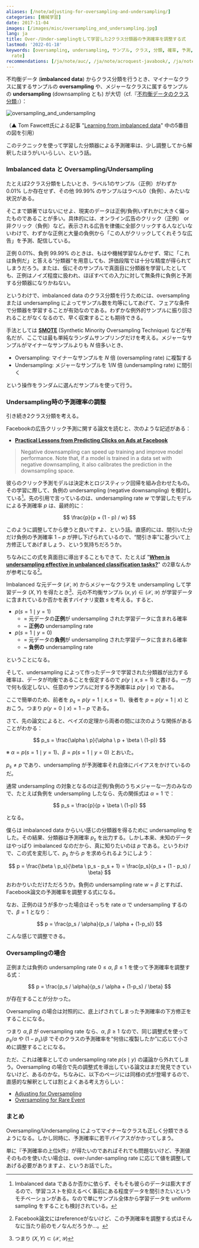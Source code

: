 ```yaml
---
aliases: [/note/adjusting-for-oversampling-and-undersampling/]
categories: [機械学習]
date: 2017-11-04
images: [/images/misc/oversampling_and_undersampling.jpg]
lang: ja
title: Over-/Under-samplingをして学習した2クラス分類器の予測確率を調整する式
lastmod: '2022-01-18'
keywords: [oversampling, undersampling, サンプル, クラス, 分類, 確率, 予測, imbalanced, downsampling,
  rate]
recommendations: [/ja/note/auc/, /ja/note/acroquest-javabook/, /ja/note/holt-winters/]
---
```


不均衡データ (**imbalanced data**) からクラス分類を行うとき、マイナーなクラスに属するサンプルの **oversampling** や、メジャーなクラスに属するサンプルの **undersampling** (downsampling とも) が大切（cf.『[不均衡データのクラス分類](https://www.slideshare.net/sfchaos/ss-11307051)』）：

![oversampling_and_undersampling](/images/misc/oversampling_and_undersampling.jpg)

（▲ Tom Fawcett氏による記事 "[Learning from imbalanced data](https://svds.com/learning-imbalanced-classes/)" 中の5番目の図を引用）

このテクニックを使って学習した分類器による予測確率は、少し調整してから解釈したほうがいいらしい、という話。

### Imbalanced data と Oversampling/Undersampling

たとえば2クラス分類をしたいとき、ラベル1のサンプル（正例）がわずか 0.01% しか存在せず、その他 99.99% のサンプルはラベル0（負例）、みたいな状況がある。

そこまで顕著ではないにせよ、現実のデータは正例/負例いずれかに大きく偏ったものであることが多い。具体的には、オンライン広告のクリック（正例） or 非クリック（負例）など。表示される広告を律儀に全部クリックする人などいないわけで、わずかな正例と大量の負例から「この人がクリックしてくれそうな広告」を予測、配信している。

正例 0.01%、負例 99.99% のときは、もはや機械学習なんかせず、常に「これは負例だ」と答える“分類器”を用意しても、評価段階では十分な精度が得られてしまうだろう。または、仮にそのサンプルで真面目に分類器を学習したとしても、正例はノイズ程度に扱われ、ほぼすべての入力に対して無条件に負例と予測する分類器になりかねない。

というわけで、imbalanced data のクラス分類を行うためには、oversampling または undersampling によってサンプル数を均等にしてあげて、フェアな条件で分類器を学習することが有効なのである。わずかな例外的サンプルに振り回されることがなくなるので、早く収束することも期待できる。

手法としては **[SMOTE](https://www.cs.cmu.edu/afs/cs/project/jair/pub/volume16/chawla02a-html/chawla2002.html)** (Synthetic Minority Oversampling Technique) などが有名だが、ここでは最も単純なランダムサンプリングだけを考える。メジャーなサンプルがマイナーなサンプルよりも $N$ 倍多いとき、

- Oversampling: マイナーなサンプルを $N$ 倍 (oversampling rate) に複製する
- Undersampling: メジャーなサンプルを $1/N$ 倍 (undersampling rate) に間引く

という操作をランダムに選んだサンプルを使って行う。

### Undersampling時の予測確率の調整

引き続き2クラス分類を考える。

Facebookの広告クリック予測に関する論文を読むと、次のような記述がある：

- **[Practical Lessons from Predicting Clicks on Ads at Facebook](https://research.fb.com/publications/practical-lessons-from-predicting-clicks-on-ads-at-facebook/)**

> Negative downsampling can speed up training and improve
model performance. Note that, if a model is trained in a data set with negative downsampling, it also calibrates the prediction
in the downsampling space.

彼らのクリック予測モデルは決定木とロジスティック回帰を組み合わせたもの。その学習に際して、負例の undersampling (negative downsampling) を検討している[^1]。先の引用で言っているのは、undersampling rate $w$ で学習したモデルによる予測確率 $p$ は、最終的に：

$$
\frac{p}{p + (1 - p) / w}
$$

このように調整してから使うと良いですよ、という話。直感的には、間引いた分だけ負例の予測確率 $1 - p$ が押し下げられているので、“間引き率”に基づいて上方修正してあげましょう、という気持ちだろうか。

ちなみにこの式を真面目に導出することもできて、たとえば "**[When is undersampling effective in unbalanced classification tasks?](https://link.springer.com/chapter/10.1007/978-3-319-23528-8_13)**" の2章なんかが参考になる[^2]。

Imbalanced な元データ $(\mathcal{X}, \mathcal{Y})$ からメジャーなクラスを undersampling して学習データ $(X, Y)$ を得たとき[^3]、元の不均衡サンプル $(x,y) \in (\mathcal{X}, \mathcal{Y})$ が学習データに含まれているか否かを表すバイナリ変数 $s$ を考える。すると、

- $p(s=1 \mid y=1)$
  - = 元データの**正例**が undersampling された学習データに含まれる確率
  - ~ **正例の** undersampling rate
- $p(s=1 \mid y=0)$
  - = 元データの**負例**が undersampling された学習データに含まれる確率
  - ~ **負例の** undersampling rate

ということになる。

そして、undersampling によって作ったデータで学習された分類器が出力する確率は、データが均衡であることを仮定するので $p(y \mid x, s=1)$ と書ける。一方で何も仮定しない、任意のサンプルに対する予測確率は $p(y \mid x)$ である。

ここで簡単のため、前者を $p_s = p(y=1 \mid x, s=1)$、後者を $p = p(y=1 \mid x)$ とおこう。つまり $p(y=0 \mid x) = 1 - p$ である。

さて、先の論文によると、ベイズの定理から両者の間には次のような関係があることがわかる：

$$
p_s = \frac{\alpha \ p}{\alpha \ p + \beta \ (1-p)}
$$

※ $\alpha = p(s=1 \mid y=1)$、$\beta = p(s=1 \mid y=0)$ とおいた。

$p_s \neq p$ であり、undersampling が予測確率それ自体にバイアスをかけているのだ。

通常 undersampling の対象となるのは正例/負例のうちメジャーな一方のみなので、たとえば負例を undersampling したなら、先の関係式は $\alpha = 1$ で：

$$
p_s = \frac{p}{p + \beta \ (1-p)}
$$

となる。

僕らは imbalanced data からいい感じの分類器を得るために undersampling をした。その結果、分類器は予測確率 $p_s$ を出力する。しかし本来、未知のデータはやっぱり imbalanced なのだから、真に知りたいのは $p$ である。というわけで、この式を変形して、$p_s$ から $p$ を求められるようにしよう：

$$
p = \frac{\beta \ p_s}{\beta \ p_s - p_s + 1} = \frac{p_s}{p_s + (1 - p_s) / \beta}
$$

おわかりいただけただろうか。負例の undersampling rate $w = \beta$ とすれば、Facebook論文の予測確率を調整する式になる。

なお、正例のほうが多かった場合はそっちを rate $\alpha$ で undersampling するので、$\beta = 1$ となり：

$$
p = \frac{p_s / \alpha}{p_s / \alpha + (1-p_s)}
$$

こんな感じで調整できる。

### Oversamplingの場合

正例または負例の undersampling rate $0 \leq \alpha, \ \beta \leq 1$ を使って予測確率を調整する式：

$$
p = \frac{p_s / \alpha}{p_s / \alpha + (1-p_s) / \beta}
$$

が存在することが分かった。

Oversampling の場合は対照的に、底上げされてしまった予測確率の下方修正をすることになる。

つまり $\alpha, \beta$ が oversampling rate なら、$\alpha, \ \beta \geq 1$ なので、同じ調整式を使って $p_s / \alpha$ や $(1-p_s)/\beta$ でそのクラスの予測確率を“何倍に複製したか”に応じて小さめに調整することになる。

ただ、これは確率としての undersampling rate $p(s \mid y)$ の議論から外れてしまう。Oversampling の場合で先の調整式を導出している論文はまだ発見できていないけど、あるのかな。ちなみに、以下のページには同様の式が登場するので、直感的な解釈としては割とよくある考え方らしい：

- [Adjusting for Oversampling](http://blog.data-miners.com/2009/09/adjusting-for-oversampling.html)
- [Oversampling for Rare Event](http://www.listendata.com/2015/04/oversampling-for-rare-event.html)

### まとめ

Oversampling/Undersampling によってマイナーなクラスも正しく分類できるようになる。しかし同時に、予測確率に若干バイアスがかかってしまう。

単に『予測確率の上位k件』が得たいのであればそれでも問題ないけど、予測値そのものを使いたい場合は、over-/under-sampling rate に応じて値を調整してあげる必要がありますよ、というお話でした。

[^1]: Imbalanced data であるか否かに依らず、そもそも彼らのデータは膨大すぎるので、学習コストを抑えるべく事前にある程度データを間引きたいというモチベーションがある。なので単にサンプル全体から学習データを uniform sampling をすることも検討されている。
[^2]: Facebook論文にはreferenceがないけど、この予測確率を調整する式はそんなに当たり前のモノなんだろうか…。
[^3]: つまり $(X, Y) \subset (\mathcal{X}, \mathcal{Y})$